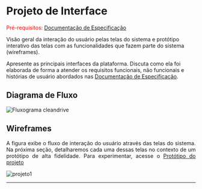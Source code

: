 
# Projeto de Interface

<span style="color:red">Pré-requisitos: <a href="2-Especificação do Projeto.md"> Documentação de Especificação</a></span>

Visão geral da interação do usuário pelas telas do sistema e protótipo interativo das telas com as funcionalidades que fazem parte do sistema (wireframes).

 Apresente as principais interfaces da plataforma. Discuta como ela foi elaborada de forma a atender os requisitos funcionais, não funcionais e histórias de usuário abordados nas <a href="2-Especificação do Projeto.md"> Documentação de Especificação</a>.

## Diagrama de Fluxo

![Fluxograma cleandrive](https://github.com/ICEI-PUC-Minas-PMV-ADS/pmv-ads-2024-1-e2-proj-int-t4-pmv-ads-2024-1-e2-projeto-cleandrive/assets/145178305/68808b13-5d3d-4aca-8020-faab9a500ea1)
 
## Wireframes

<p align="justify">A figura  exibe o fluxo de interação do usuário através das telas do sistema. Na próxima seção, detalharemos cada uma dessas telas no contexto de um protótipo de alta fidelidade. Para experimentar, acesse o <a href="https://www.figma.com/proto/oqV6Al6TTAbTWW3oDAlW0l/Clean-Drive?type=design&node-id=0-1&t=PYTigpV5pO4vqKZI-0&scaling=scale-down&page-id=0%3A1&starting-point-node-id=1%3A2"> <ins>Protótipo do projeto</ins></a>
</p>

![projeto1](https://github.com/ICEI-PUC-Minas-PMV-ADS/pmv-ads-2024-1-e2-proj-int-t4-pmv-ads-2024-1-e2-projeto-cleandrive/assets/144382841/22f3f25e-389a-4eef-811b-484e4fb7acf1)


<hr>
